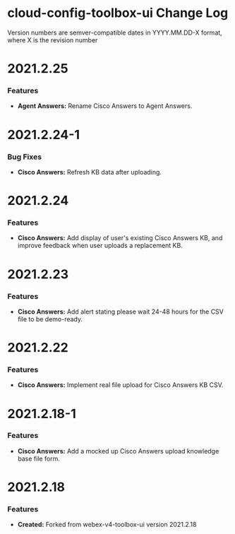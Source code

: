 # cloud-config-toolbox-ui Change Log

Version numbers are semver-compatible dates in YYYY.MM.DD-X format,
where X is the revision number

# 2021.2.25

### Features
* **Agent Answers:** Rename Cisco Answers to Agent Answers.


# 2021.2.24-1

### Bug Fixes
* **Cisco Answers:** Refresh KB data after uploading.


# 2021.2.24

### Features
* **Cisco Answers:** Add display of user's existing Cisco Answers KB, and
improve feedback when user uploads a replacement KB.


# 2021.2.23

### Features
* **Cisco Answers:** Add alert stating please wait 24-48 hours for the CSV file
to be demo-ready.


# 2021.2.22

### Features
* **Cisco Answers:** Implement real file upload for Cisco Answers KB CSV.


# 2021.2.18-1

### Features
* **Cisco Answers:** Add a mocked up Cisco Answers upload knowledge base file
form.


# 2021.2.18

### Features
* **Created:** Forked from webex-v4-toolbox-ui version 2021.2.18
